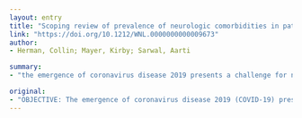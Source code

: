 ```yaml
---
layout: entry
title: "Scoping review of prevalence of neurologic comorbidities in patients hospitalized for COVID-19"
link: "https://doi.org/10.1212/WNL.0000000000009673"
author:
- Herman, Collin; Mayer, Kirby; Sarwal, Aarti

summary:
- "the emergence of coronavirus disease 2019 presents a challenge for neurologists caring for patients with preexisting conditions hospitalized for COVID-19. We conducted a scoping review of available literature to assess the potential impact on neurologists in terms of prevalent comorbidities and incidence of new neurologic events. 322 of 4,014 (8.0%) of hospitalized patients diagnosed and treated for COVD-19 had a Preexisting neurologic illness."

original:
- "OBJECTIVE: The emergence of coronavirus disease 2019 (COVID-19) presents a challenge for neurologists caring for patients with preexisting neurologic conditions hospitalized for COVID-19 or for evaluation of patients who suffer neurologic complications during COVID-19 infection. We conducted a scoping review of available literature on COVID-19 to assess the potential impact on neurologists in terms of prevalent comorbidities and incidence of new neurologic events in patients hospitalized with COVID-19. METHODS: We searched Medline/PubMed, CINAHL (EBSCO), and SCOPUS databases for adult patients with preexisting neurologic disease that were diagnosed and hospitalized for COVID-19, or reported incidence of secondary neurologic events following diagnosis of COVID-19. Pooled descriptive statistics of clinical data and comorbidities were examined. RESULTS: Among screened articles, 322 of 4,014 (8.0%) of hospitalized patients diagnosed and treated for COVID-19 had a preexisting neurologic illness. Four retrospective studies demonstrated an increased risk of secondary neurologic complications in hospitalized patients with COVID-19 (incidence of 6%, 20% and 36.4%, respectively). Inconsistent reporting and limited statistical analysis among these studies did not allow for assessment of comparative outcomes. CONCLUSION: Emerging literature suggests a daunting clinical relationship between COVID-19 and neurologic illness. Neurologists need to be prepared to reorganize their consultative practices to serve the neurologic needs of patients during this pandemic."
---
```


